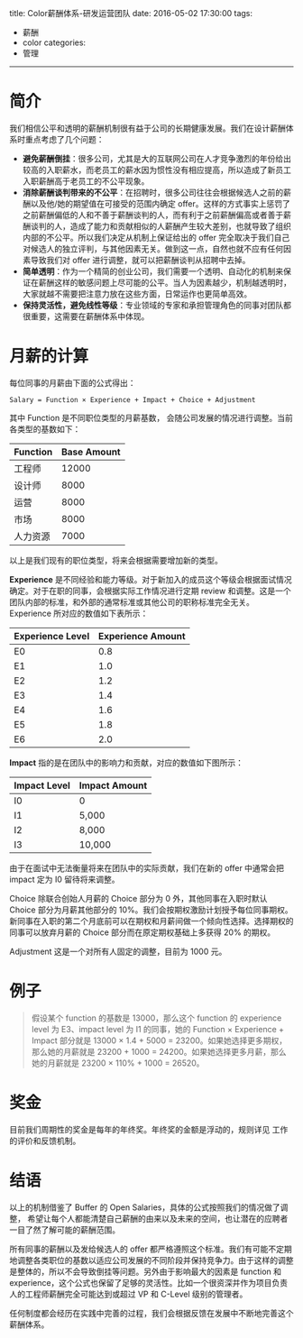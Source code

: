 title: Color薪酬体系-研发运营团队
date: 2016-05-02 17:30:00
tags: 
- 薪酬
- color
categories: 
- 管理
---

# 简介

我们相信公平和透明的薪酬机制很有益于公司的长期健康发展。我们在设计薪酬体系时重点考虑了几个问题：

* __避免薪酬倒挂__：很多公司，尤其是大的互联网公司在人才竞争激烈的年份给出较高的入职薪水，而老员工的薪水因为惯性没有相应提高，所以造成了新员工入职薪酬高于老员工的不公平现象。
* __消除薪酬谈判带来的不公平__：在招聘时，很多公司往往会根据候选人之前的薪酬以及他/她的期望值在可接受的范围内确定 offer。这样的方式事实上惩罚了之前薪酬偏低的人和不善于薪酬谈判的人，而有利于之前薪酬偏高或者善于薪酬谈判的人，造成了能力和贡献相似的人薪酬产生较大差别，也就导致了组织内部的不公平。所以我们决定从机制上保证给出的 offer 完全取决于我们自己对候选人的独立评判，与其他因素无关。做到这一点，自然也就不应有任何因素导致我们对 offer 进行调整，就可以把薪酬谈判从招聘中去掉。
* __简单透明__：作为一个精简的创业公司，我们需要一个透明、自动化的机制来保证在薪酬这样的敏感问题上尽可能的公平。当人为因素越少，机制越透明时，大家就越不需要把注意力放在这些方面，日常运作也更简单高效。
* __保持灵活性，避免线性等级__：专业领域的专家和承担管理角色的同事对团队都很重要，这需要在薪酬体系中体现。


# 月薪的计算

每位同事的月薪由下面的公式得出：

`Salary = Function × Experience + Impact + Choice + Adjustment`

其中 Function 是不同职位类型的月薪基数， 会随公司发展的情况进行调整。当前各类型的基数如下：

| Function | Base Amount |
|----------|-------------|
| 工程师   |       12000 |
| 设计师   |        8000 |
| 运营     |        8000 |
| 市场     |        8000 |
| 人力资源 |        7000 |
    

以上是我们现有的职位类型，将来会根据需要增加新的类型。

__Experience__ 是不同经验和能力等级。对于新加入的成员这个等级会根据面试情况确定。对于在职的同事，会根据实际工作情况进行定期 review 和调整。这是一个团队内部的标准，和外部的通常标准或其他公司的职称标准完全无关。Experience 所对应的数值如下表所示：

| Experience Level | Experience Amount |
|------------------|-------------------|
| E0               |               0.8 |
| E1               |               1.0 |
| E2               |               1.2 |
| E3               |               1.4 |
| E4               |               1.6 |
| E5               |               1.8 |
| E6               |               2.0 |

    
  
__Impact__ 指的是在团队中的影响力和贡献，对应的数值如下图所示：

| Impact Level | Impact Amount |
|--------------|---------------|
| I0           | 0             |
| I1           | 5,000         |
| I2           | 8,000         |
| I3           | 10,000        |
    

 
 
由于在面试中无法衡量将来在团队中的实际贡献，我们在新的 offer 中通常会把 impact 定为 I0 留待将来调整。

Choice 除联合创始人月薪的 Choice 部分为 0 外，其他同事在入职时默认 Choice 部分为月薪其他部分的 10%。我们会按期权激励计划授予每位同事期权。新同事在入职的第二个月底前可以在期权和月薪间做一个倾向性选择。选择期权的同事可以放弃月薪的 Choice 部分而在原定期权基础上多获得 20% 的期权。

Adjustment 这是一个对所有人固定的调整，目前为 1000 元。

# 例子

>假设某个 function 的基数是 13000，那么这个 function 的 experience level 为 E3、impact level 为 I1 的同事，她的 Function × Experience + Impact 部分就是 13000 × 1.4 + 5000 = 23200。如果她选择更多期权，那么她的月薪就是 23200 + 1000 = 24200。如果她选择更多月薪，那么她的月薪就是 23200 × 110% + 1000 = 26520。

# 奖金

目前我们周期性的奖金是每年的年终奖。年终奖的金额是浮动的，规则详见 工作的评价和反馈机制。

# 结语

以上的机制借鉴了 Buffer 的 Open Salaries，具体的公式按照我们的情况做了调整， 希望让每个人都能清楚自己薪酬的由来以及未来的空间，也让潜在的应聘者一目了然了解可能的薪酬范围。

所有同事的薪酬以及发给候选人的 offer 都严格遵照这个标准。我们有可能不定期地调整各类职位的基数以适应公司发展的不同阶段并保持竞争力。由于这样的调整是整体的，所以不会导致倒挂等问题。另外由于影响最大的因素是 function 和 experience，这个公式也保留了足够的灵活性。比如一个很资深并作为项目负责人的工程师薪酬完全可能达到或超过 VP 和 C-Level 级别的管理者。

任何制度都会经历在实践中完善的过程，我们会根据反馈在发展中不断地完善这个薪酬体系。
